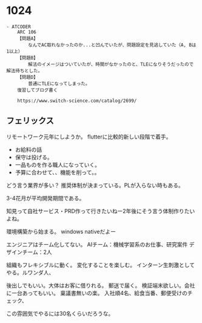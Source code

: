 

# 1024

    - ATCODER
        ARC 106
        【問題A】
            なんでAC取れなかったのか...と凹んでいたが、問題設定を見逃していた（A, Bは1以上）
        【問題B】
            解法のイメージはついていたが、時間がなかったのと、TLEになりそうだったので解法待ちとした。
        【問題D】
            普通にTLEになってしまった。
        復習してブログ書く

        https://www.switch-science.com/catalog/2699/

## フェリックス

リモートワーク元年にしようか。
flutterに比較的新しい段階で着手。

- お給料の話
- 保守は投げる。
- 一品ものを作る職人になっていく。
- 予算に合わせて、、機能を削って。。

どう言う業界が多い？
推奨体制が決まっている。PLが入らない時もある。

<!-- やっぱ微妙だな、 -->
3-4花月が平均開発期間である。

知見って自社サービス・PRD作って行きたいねー2年後にそう言う体制作りたいよね。

環境構築から始まる。
windows nativeだよー

エンジニアはチーム化してない。
AIチーム：機械学習系のお仕事、研究案件
デザインチーム：2人

組織もフレキシブルに動く。
変化することを楽しむ。
インターン生刺激としてやる。ルワンダ人、

後出しでもいい。大体はお客に借りれる。
郵送で届く。
検証端末欲しい。会社に一台あってもいい。
稟議書無いの楽。
入社順4名、給食当番、郵便受けのチェック、

この雰囲気でやるには30名くらいだろうな。



